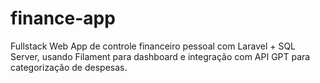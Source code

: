 # finance-app
Fullstack Web App de controle financeiro pessoal com Laravel + SQL Server,  usando Filament para dashboard e integração com API GPT para categorização de despesas.
